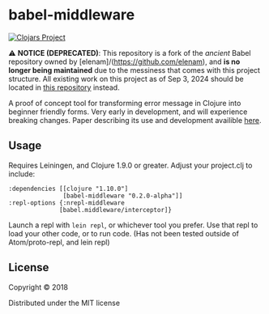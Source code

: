 # babel-middleware

[![Clojars Project](https://img.shields.io/clojars/v/babel-middleware.svg)](https://clojars.org/babel-middleware)

:warning: **NOTICE (DEPRECATED)**: This repository is a fork of the *ancient* Babel repository owned by [elenam]/(https://github.com/elenam), and **is no longer being maintained** due to the messiness that comes with this project structure. All existing work on this project as of Sep 3, 2024 should be located in [this repository](https://github.com/Clojure-Intro-Course/babel) instead.

A proof of concept tool for transforming error message in Clojure into beginner friendly forms.
Very early in development, and will experience breaking changes.
Paper describing its use and development availible [here](https://github.com/Clojure-Intro-Course/mics2018demo/blob/master/mics2018.pdf "MICS Paper").

## Usage
Requires Leiningen, and Clojure 1.9.0 or greater.
Adjust your project.clj to include:
```
:dependencies [[clojure "1.10.0"]
               [babel-middleware "0.2.0-alpha"]]
:repl-options {:nrepl-middleware
              [babel.middleware/interceptor]}
```            
Launch a repl with ```lein repl```, or whichever tool you prefer. Use that repl to load your other code, or to run code.
(Has not been tested outside of Atom/proto-repl, and lein repl)


## License

Copyright © 2018

Distributed under the MIT license

